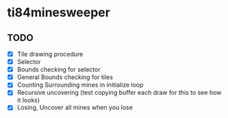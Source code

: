 # ti84minesweeper

## TODO

- [x] Tile drawing procedure
- [x] Selector
- [x] Bounds checking for selector
- [x] General Bounds checking for tiles
- [x] Counting Surrounding mines in initialize loop
- [x] Recursive uncovering (test copying buffer each draw for this to see how it looks)
- [x] Losing, Uncover all mines when you lose